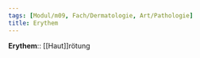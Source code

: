 ```yaml
---
tags: [Modul/m09, Fach/Dermatologie, Art/Pathologie]
title: Erythem
---
```

**Erythem**:: [[Haut]]rötung